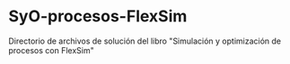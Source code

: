 # SyO-procesos-FlexSim
Directorio de archivos de solución del libro "Simulación y optimización de procesos con FlexSim"
